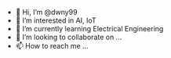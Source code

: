 - 👋 Hi, I’m @dwny99
- 👀 I’m interested in AI, IoT
- 🌱 I’m currently learning Electrical Engineering
- 💞️ I’m looking to collaborate on ...
- 📫 How to reach me ...

<!---
dwny99/dwny99 is a ✨ special ✨ repository because its `README.md` (this file) appears on your GitHub profile.
You can click the Preview link to take a look at your changes.
--->
